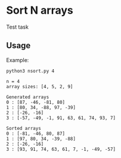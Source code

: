 # Sort N arrays
Test task

## Usage 
Example:

```
python3 nsort.py 4

n = 4
array sizes: [4, 5, 2, 9]

Generated arrays
0 : [87, -46, -81, 80]
1 : [80, 34, -88, 97, -39]
2 : [-26, -16]
3 : [-57, -49, -1, 91, 63, 61, 74, 93, 7]

Sorted arrays
0 : [-81, -46, 80, 87]
1 : [97, 80, 34, -39, -88]
2 : [-26, -16]
3 : [93, 91, 74, 63, 61, 7, -1, -49, -57]

```

